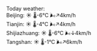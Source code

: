 Today weather:  
Beijing: ☀️   🌡️-6°C 🌬️↗4km/h  
Tianjin: ☀️   🌡️-4°C 🌬️↗4km/h  
Shijiazhuang: ☀️   🌡️-6°C 🌬️↓4km/h  
Tangshan: ☀️   🌡️-1°C 🌬️↗6km/h  
